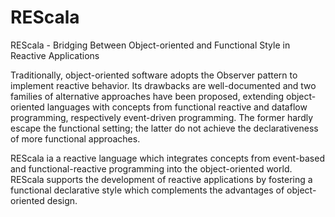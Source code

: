 REScala
=======

REScala -  Bridging Between Object-oriented and Functional Style in Reactive Applications

Traditionally, object-oriented software adopts the Observer pattern to implement reactive behavior. Its drawbacks are well-documented and two families of alternative approaches have been proposed, extending object-oriented languages with concepts from functional reactive and dataflow programming, respectively event-driven programming. The former hardly escape the functional setting; the latter do not achieve the declarativeness of more functional approaches.

REScala ia a reactive language which integrates concepts from event-based and functional-reactive programming into the object-oriented world. REScala supports the development of reactive applications by fostering a functional declarative style which complements the advantages of object-oriented design.
